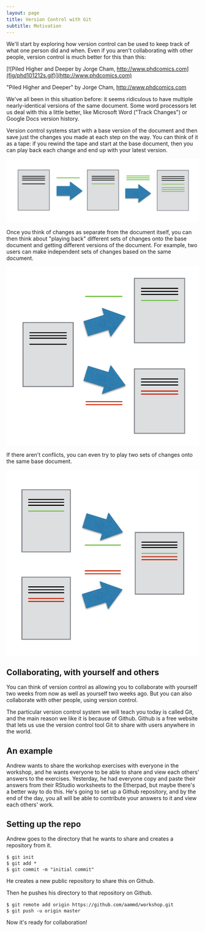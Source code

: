 ```yaml
---
layout: page
title: Version Control with Git
subtitle: Motivation
---
```

We'll start by exploring how version control can be used
to keep track of what one person did and when.
Even if you aren't collaborating with other people,
version control is much better for this than this:

[![Piled Higher and Deeper by Jorge Cham, http://www.phdcomics.com](fig/phd101212s.gif)](http://www.phdcomics.com)

"Piled Higher and Deeper" by Jorge Cham, http://www.phdcomics.com

We've all been in this situation before: it seems ridiculous to have multiple nearly-identical versions of the same document. Some word processors let us deal with this a little better, like Microsoft Word ("Track Changes") or Google Docs version history.

Version control systems start with a base version of the document and then save just the changes you made at each step on the way. You can think of it as a tape: if you rewind the tape and start at the base document, then you can play back each change and end up with your latest version.

![Changes are saved sequentially](fig/play-changes.svg)

Once you think of changes as separate from the document itself, you can then think about "playing back" different sets of changes onto the base document and getting different versions of the document. For example, two users can make independent sets of changes based on the same document.

![Different versions can be saved](fig/versions.svg)

If there aren't conflicts, you can even try to play two sets of changes onto the same base document.

![Multiple versions can be merged](fig/merge.svg)

## Collaborating, with yourself and others

You can think of version control as allowing you to collaborate with yourself two weeks from now as well as yourself two weeks ago. But you can also collaborate with other people, using version control.

The particular version control system we will teach you today is called Git, and the main reason we like it is because of Github. Github is a free website that lets us use the version control tool Git to share with users anywhere in the world.

## An example

Andrew wants to share the workshop exercises with everyone in the workshop, and he wants everyone to be able to share and view each others' answers to the exercises. Yesterday, he had everyone copy and paste their answers from their RStudio worksheets to the Etherpad, but maybe there's a better way to do this. He's going to set up a Github repository, and by the end of the day, you all will be able to contribute your answers to it and view each others' work.

## Setting up the repo

Andrew goes to the directory that he wants to share and creates a repository from it.

~~~ {.bash}
$ git init
$ git add *
$ git commit -m "initial commit"
~~~

He creates a new public repository to share this on Github.

Then he pushes his directory to that repository on Github.

~~~ {.bash}
$ git remote add origin https://github.com/aammd/workshop.git
$ git push -u origin master
~~~

Now it's ready for collaboration!

